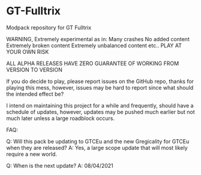 # GT-Fulltrix
Modpack repository for GT Fulltrix


WARNING, Extremely experimental as in:
Many crashes
No added content
Extremely broken content
Extremely unbalanced content
etc..
PLAY AT YOUR OWN RISK
 

ALL ALPHA RELEASES HAVE ZERO GUARANTEE OF WORKING FROM VERSION TO VERSION

 

If you do decide to play, please report issues on the GitHub repo, thanks for playing this mess, however, issues may be hard to report since what should the intended effect be? 

 

I intend on maintaining this project for a while and frequently, should have a schedule of updates, however, updates may be pushed much earlier but not much later unless a large roadblock occurs.

 

FAQ:

Q: Will this pack be updating to GTCEu and the new Gregicality for GTCEu when they are released?
A: Yes, a large scope update that will most likely require a new world.

Q: When is the next update?
A: 08/04/2021
